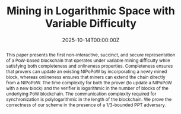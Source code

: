 ---
title: Mining in Logarithmic Space with Variable Difficulty

# Authors
# If you created a profile for a user (e.g. the default `admin` user), write the username (folder name) here
# and it will be replaced with their full name and linked to their profile.
authors:
  - admin
  - Dorian Pacaud
  - Nathanaël Derousseaux--Lebert
  - Emmanuelle Anceaume
  - Romaric Ludinard

# Author notes (optional)
author_notes: []

date: '2025-10-14T00:00:00Z'

# Schedule page publish date (NOT publication's date).
publishDate: '2025-09-28T00:00:00Z'

# Publication type.
# Accepts a single type but formatted as a YAML list (for Hugo requirements).
# Enter a publication type from the CSL standard.
publication_types: ['paper-conference']

# Publication name and optional abbreviated publication name.
publication: In *[ACM Conference on Computer and Communications Security](https://www.sigsac.org/ccs/CCS2025/) (CCS 2025), Taipei*
publication_short: In *CCS 2025*

abstract: "This paper presents the first non-interactive, succinct, and secure representation of a PoW-based blockchain that operates under variable mining difficulty while satisfying both completeness and onlineness properties. Completeness ensures that provers can update an existing NIPoPoW by incorporating a newly mined block, whereas onlineness ensures that miners can extend the chain directly from a NIPoPoW. The time complexity for both the prover (to update a NIPoPoW with a new block) and the verifier is logarithmic in the number of blocks of the underlying PoW blockchain. The communication complexity required for synchronization is polylogarithmic in the length of the blockchain. We prove the correctness of our scheme in the presence of a 1/3-bounded PPT adversary."

# Summary. An optional shortened abstract.
summary: []

tags:
  - Blockchain
  - Variable difficulty
  - Succinct proof
  - Polylogarithmic communication and update complexities

# Display this page in the Featured widget?
featured: true

# Standard identifiers for auto-linking
# hugoblox:
#   ids:
#     doi: hal-05033998

# Custom links
links:
  # - type: pdf
  #   url: ""
  # - type: code
  #   url: https://github.com/HugoBlox/hugo-blox-builder
  # - type: dataset
  #   url: https://github.com/HugoBlox/hugo-blox-builder
  # - type: slides
  #   url: de-l-utilisation-des-metagraphs-pour-la-verification-de-politiques-de-securite-slides.pdf
  # - type: source
  #   url: https://github.com/HugoBlox/hugo-blox-builder
  # - type: video
  #   url: https://youtube.com

# Featured image
# To use, add an image named `featured.jpg/png` to your page's folder.
image:
  caption: 'Image credit: [**Unsplash**](https://unsplash.com/fr/photos/skyline-de-la-ville-pendant-la-nuit-phjpsNFw6pM)'
  focal_point: ''
  preview_only: false

# Associated Projects (optional).
#   Associate this publication with one or more of your projects.
#   Simply enter your project's folder or file name without extension.
#   E.g. `internal-project` references `content/project/internal-project/index.md`.
#   Otherwise, set `projects: []`.
projects: []

# Slides (optional).
#   Associate this publication with Markdown slides.
#   Simply enter your slide deck's filename without extension.
#   E.g. `slides: "example"` references `content/slides/example/index.md`.
#   Otherwise, set `slides: ""`.
slides: ""
---